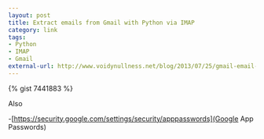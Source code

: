 ```yaml
---
layout: post
title: Extract emails from Gmail with Python via IMAP
category: link
tags:
- Python
- IMAP
- Gmail
external-url: http://www.voidynullness.net/blog/2013/07/25/gmail-email-with-python-via-imap/
---
```


{% gist 7441883 %}

Also

-[https://security.google.com/settings/security/apppasswords](Google App Passwords)
